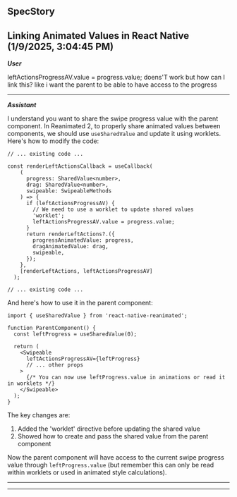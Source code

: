 ## SpecStory

## Linking Animated Values in React Native (1/9/2025, 3:04:45 PM)

_**User**_

leftActionsProgressAV.value = progress.value; doens'T work but how can I link this? like i want the parent to be able to have access to the progress

---

_**Assistant**_

I understand you want to share the swipe progress value with the parent component. In Reanimated 2, to properly share animated values between components, we should use `useSharedValue` and update it using worklets. Here's how to modify the code:

```typescript:components/swipeable.tsx
// ... existing code ...

const renderLeftActionsCallback = useCallback(
    (
      progress: SharedValue<number>,
      drag: SharedValue<number>,
      swipeable: SwipeableMethods
    ) => {
      if (leftActionsProgressAV) {
        // We need to use a worklet to update shared values
        'worklet';
        leftActionsProgressAV.value = progress.value;
      }
      return renderLeftActions?.({
        progressAnimatedValue: progress,
        dragAnimatedValue: drag,
        swipeable,
      });
    },
    [renderLeftActions, leftActionsProgressAV]
  );

// ... existing code ...
```

And here's how to use it in the parent component:

```typescript:parent-component.tsx
import { useSharedValue } from 'react-native-reanimated';

function ParentComponent() {
  const leftProgress = useSharedValue(0);
  
  return (
    <Swipeable
      leftActionsProgressAV={leftProgress}
      // ... other props
    >
      {/* You can now use leftProgress.value in animations or read it in worklets */}
    </Swipeable>
  );
}
```

The key changes are:
1. Added the 'worklet' directive before updating the shared value
2. Showed how to create and pass the shared value from the parent component

Now the parent component will have access to the current swipe progress value through `leftProgress.value` (but remember this can only be read within worklets or used in animated style calculations).

---



---

